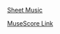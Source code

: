 [Sheet Music](https://github.com/OhNoItSJoe/infodump/blob/main/music/piano/Billie%20Eilish%20Pirate%20Baird%20O'Connell_Melody%20%26%20Chords%20realised%20by_%20Rinatya%20Nessim_Piano%20realised%20by_%20tmmassimi%20-%20What%20Was%20I%20Made%20For_.pdf)

[MuseScore Link](https://musescore.com/user/1132046/scores/11613415)

